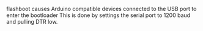 flashboot causes Arduino compatible devices connected to the USB port to enter the bootloader
This is done by settings the serial port to 1200 baud and pulling DTR low.
